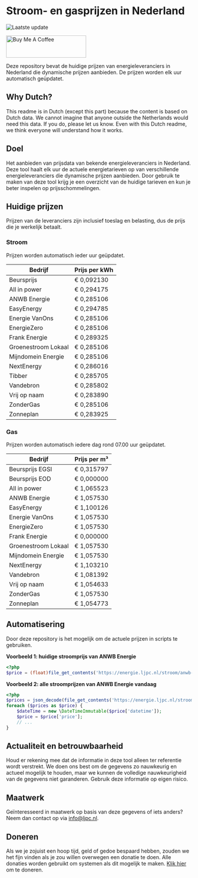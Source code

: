 # Stroom- en gasprijzen in Nederland

![Laatste update](https://img.shields.io/badge/laatste%20update-2023--09--05%2001%3A00%20CET-brightgreen)

<a href="https://www.buymeacoffee.com/Lars-" target="_blank"><img src="https://cdn.buymeacoffee.com/buttons/v2/default-orange.png" alt="Buy Me A Coffee" height="60" style="height: 60px !important;width: 217px !important;" ></a>

Deze repository bevat de huidige prijzen van energieleveranciers in Nederland die dynamische prijzen aanbieden. De prijzen worden elk uur automatisch geüpdatet.

## Why Dutch?

This readme is in Dutch (except this part) because the content is based on Dutch data. We cannot imagine that anyone outside the Netherlands would need this data. If you do, please let us know. Even with this Dutch readme, we think
everyone will understand how it works.

## Doel

Het aanbieden van prijsdata van bekende energieleveranciers in Nederland. Deze tool haalt elk uur de actuele energietarieven op van verschillende energieleveranciers die dynamische prijzen aanbieden. Door gebruik te maken van deze tool
krijg je een overzicht van de huidige tarieven en kun je beter inspelen op prijsschommelingen.

## Huidige prijzen

Prijzen van de leveranciers zijn inclusief toeslag en belasting, dus de prijs die je werkelijk betaalt.

### Stroom

Prijzen worden automatisch ieder uur geüpdatet.

 Bedrijf | Prijs per kWh 
---------|---------------
Beursprijs | € 0,092130
All in power | € 0,294175
ANWB Energie | € 0,285106
EasyEnergy | € 0,294785
Energie VanOns | € 0,285106
EnergieZero | € 0,285106
Frank Energie | € 0,289325
Groenestroom Lokaal | € 0,285106
Mijndomein Energie | € 0,285106
NextEnergy | € 0,286016
Tibber | € 0,285705
Vandebron | € 0,285802
Vrij op naam | € 0,283890
ZonderGas | € 0,285106
Zonneplan | € 0,283925


### Gas

Prijzen worden automatisch iedere dag rond 07.00 uur geüpdatet.

 Bedrijf | Prijs per m³ 
---------|--------------
Beursprijs EGSI | € 0,315797
Beursprijs EOD | € 0,000000
All in power | € 1,065523
ANWB Energie | € 1,057530
EasyEnergy | € 1,100126
Energie VanOns | € 1,057530
EnergieZero | € 1,057530
Frank Energie | € 0,000000
Groenestroom Lokaal | € 1,057530
Mijndomein Energie | € 1,057530
NextEnergy | € 1,103210
Vandebron | € 1,081392
Vrij op naam | € 1,054633
ZonderGas | € 1,057530
Zonneplan | € 1,054773


## Automatisering

Door deze repository is het mogelijk om de actuele prijzen in scripts te gebruiken.

**Voorbeeld 1: huidige stroomprijs van ANWB Energie**

```php
<?php
$price = (float)file_get_contents('https://energie.ljpc.nl/stroom/anwb-energie-nu.txt');

```

**Voorbeeld 2: alle stroomprijzen van ANWB Energie vandaag**

```php
<?php
$prices = json_decode(file_get_contents('https://energie.ljpc.nl/stroom/all-in-power-vandaag.json'),true);
foreach ($prices as $price) {
    $dateTime = new \DateTimeImmutable($price['datetime']);
    $price = $price['price'];
    // ...
}
```

## Actualiteit en betrouwbaarheid

Houd er rekening mee dat de informatie in deze tool alleen ter referentie wordt verstrekt. We doen ons best om de gegevens zo nauwkeurig en actueel mogelijk te houden, maar we kunnen de volledige nauwkeurigheid van de gegevens niet
garanderen. Gebruik deze informatie op eigen risico.

## Maatwerk

Geïnteresseerd in maatwerk op basis van deze gegevens of iets anders? Neem dan contact op
via [info@ljpc.nl](mailto:info@ljpc.nl?subject=Energie%20prijzen).

## Doneren

Als we je zojuist een hoop tijd, geld of gedoe bespaard hebben, zouden we het fijn vinden als je zou willen overwegen een
donatie te doen. Alle donaties worden gebruikt om systemen als dit mogelijk te
maken. [Klik hier](https://www.buymeacoffee.com/Lars-) om te doneren.
